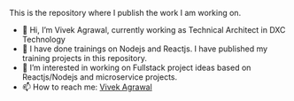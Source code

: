 This is the repository where I publish the work I am working on.

- 👋 Hi, I’m Vivek Agrawal, currently working as Technical Architect in DXC Technology
- 🌱 I have done trainings on Nodejs and Reactjs. I have published my training projects in this repository.
- 👀 I’m interested in working on Fullstack project ideas based on Reactjs/Nodejs and microservice projects.
- 📫 How to reach me: [Vivek Agrawal](https://www.linkedin.com/in/vivek-agrawal-a7659b15/)

<!---
vivekagrawal87/vivekagrawal87 is a ✨ special ✨ repository because its `README.md` (this file) appears on your GitHub profile.
You can click the Preview link to take a look at your changes.
--->
